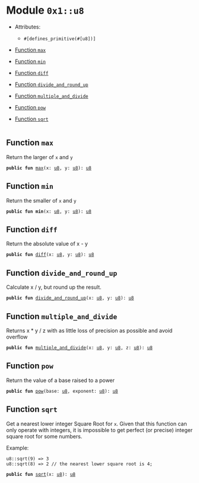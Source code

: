
<a name="0x1_u8"></a>

# Module `0x1::u8`



- Attributes:
    - `#[defines_primitive(#[u8])]`



-  [Function `max`](#0x1_u8_max)
-  [Function `min`](#0x1_u8_min)
-  [Function `diff`](#0x1_u8_diff)
-  [Function `divide_and_round_up`](#0x1_u8_divide_and_round_up)
-  [Function `multiple_and_divide`](#0x1_u8_multiple_and_divide)
-  [Function `pow`](#0x1_u8_pow)
-  [Function `sqrt`](#0x1_u8_sqrt)


<pre><code></code></pre>



<a name="0x1_u8_max"></a>

## Function `max`

Return the larger of <code>x</code> and <code>y</code>


<pre><code><b>public</b> <b>fun</b> <a href="u8.md#0x1_u8_max">max</a>(x: <a href="u8.md#0x1_u8">u8</a>, y: <a href="u8.md#0x1_u8">u8</a>): <a href="u8.md#0x1_u8">u8</a>
</code></pre>



<a name="0x1_u8_min"></a>

## Function `min`

Return the smaller of <code>x</code> and <code>y</code>


<pre><code><b>public</b> <b>fun</b> <b>min</b>(x: <a href="u8.md#0x1_u8">u8</a>, y: <a href="u8.md#0x1_u8">u8</a>): <a href="u8.md#0x1_u8">u8</a>
</code></pre>



<a name="0x1_u8_diff"></a>

## Function `diff`

Return the absolute value of x - y


<pre><code><b>public</b> <b>fun</b> <a href="u8.md#0x1_u8_diff">diff</a>(x: <a href="u8.md#0x1_u8">u8</a>, y: <a href="u8.md#0x1_u8">u8</a>): <a href="u8.md#0x1_u8">u8</a>
</code></pre>



<a name="0x1_u8_divide_and_round_up"></a>

## Function `divide_and_round_up`

Calculate x / y, but round up the result.


<pre><code><b>public</b> <b>fun</b> <a href="u8.md#0x1_u8_divide_and_round_up">divide_and_round_up</a>(x: <a href="u8.md#0x1_u8">u8</a>, y: <a href="u8.md#0x1_u8">u8</a>): <a href="u8.md#0x1_u8">u8</a>
</code></pre>



<a name="0x1_u8_multiple_and_divide"></a>

## Function `multiple_and_divide`

Returns x * y / z with as little loss of precision as possible and avoid overflow


<pre><code><b>public</b> <b>fun</b> <a href="u8.md#0x1_u8_multiple_and_divide">multiple_and_divide</a>(x: <a href="u8.md#0x1_u8">u8</a>, y: <a href="u8.md#0x1_u8">u8</a>, z: <a href="u8.md#0x1_u8">u8</a>): <a href="u8.md#0x1_u8">u8</a>
</code></pre>



<a name="0x1_u8_pow"></a>

## Function `pow`

Return the value of a base raised to a power


<pre><code><b>public</b> <b>fun</b> <a href="u8.md#0x1_u8_pow">pow</a>(base: <a href="u8.md#0x1_u8">u8</a>, exponent: <a href="u8.md#0x1_u8">u8</a>): <a href="u8.md#0x1_u8">u8</a>
</code></pre>



<a name="0x1_u8_sqrt"></a>

## Function `sqrt`

Get a nearest lower integer Square Root for <code>x</code>. Given that this
function can only operate with integers, it is impossible
to get perfect (or precise) integer square root for some numbers.

Example:
```
u8::sqrt(9) => 3
u8::sqrt(8) => 2 // the nearest lower square root is 4;
```


<pre><code><b>public</b> <b>fun</b> <a href="u8.md#0x1_u8_sqrt">sqrt</a>(x: <a href="u8.md#0x1_u8">u8</a>): <a href="u8.md#0x1_u8">u8</a>
</code></pre>
